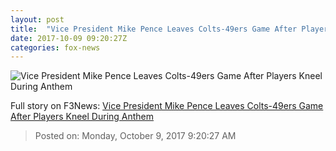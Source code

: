 ```yaml
---
layout: post
title:  "Vice President Mike Pence Leaves Colts-49ers Game After Players Kneel During Anthem"
date: 2017-10-09 09:20:27Z
categories: fox-news
---
```


![Vice President Mike Pence Leaves Colts-49ers Game After Players Kneel During Anthem](http://nation.foxnews.com/sites/nation.foxnews.com/files/styles/story_624_300/public/Pence100917.jpg)




Full story on F3News: [Vice President Mike Pence Leaves Colts-49ers Game After Players Kneel During Anthem](http://www.f3nws.com/n/kWFHVE)

> Posted on: Monday, October 9, 2017 9:20:27 AM
